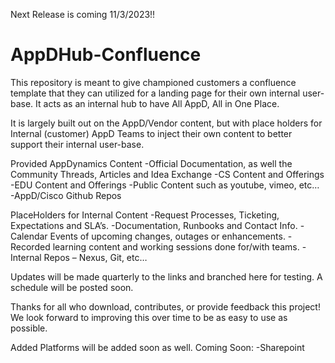 Next Release is coming 11/3/2023!!


# AppDHub-Confluence
This repository is meant to give championed customers a confluence template that they can utilized for a landing page for their own internal user-base. It acts as an internal hub to have All AppD, All in One Place.

It is largely built out on the AppD/Vendor content, but with place holders for Internal (customer) AppD Teams to inject their own content to better support their internal user-base.

Provided AppDynamics Content
-Official Documentation, as well the Community Threads, Articles and Idea Exchange
-CS Content and Offerings
-EDU Content and Offerings
-Public Content such as youtube, vimeo, etc…
-AppD/Cisco Github Repos

PlaceHolders for Internal Content
-Request Processes, Ticketing, Expectations and SLA’s.
-Documentation, Runbooks and Contact Info.
-Calendar Events of upcoming changes, outages or enhancements.
-Recorded learning content and working sessions done for/with teams.
-Internal Repos – Nexus, Git, etc…

Updates will be made quarterly to the links and branched here for testing. A schedule will be posted soon.


Thanks for all who download, contributes, or provide feedback this project! We look forward to improving this over time to be as easy to use as possible. 

Added Platforms will be added soon as well. Coming Soon:
-Sharepoint






